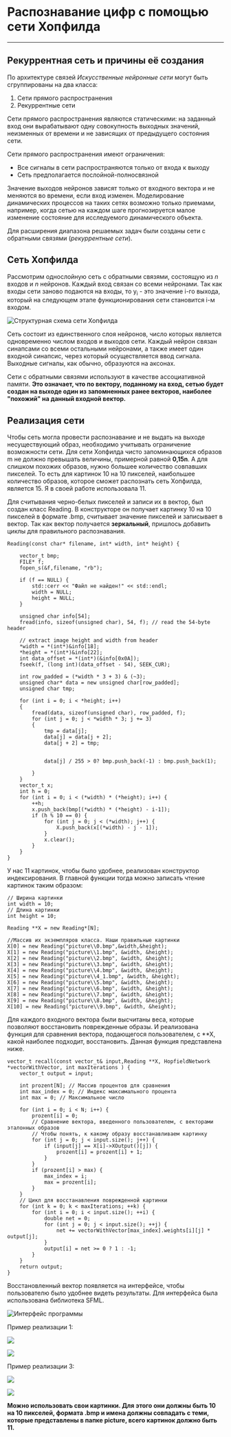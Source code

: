 # Распознавание цифр с помощью сети Хопфилда
---
## Рекуррентная сеть и причины её создания

По архитектуре связей _Искусственные нейронные сети_ могут быть сгруппированы на два класса:
1. Сети прямого распространения
2. Рекуррентные сети

Сети прямого распространения являются статическими: на заданный вход они вырабатывают одну совокупность выходных значений, неизменных от времени и не зависящих от предыдущего состояния сети.

Сети прямого распространения имеют ограничения: 
* Все сигналы в сети распространяются только от входа к выходу
* Сеть предполагается послойной-полносвязной

Значение выходов нейронов зависят только от входного вектора и не меняются во времени, если вход изменен. Моделирование динамических процессов на таких сетях возможно только приемами, например, когда сетью на каждом шаге прогнозируется малое изменение состояние для исследуемого динамического объекта.

Для расширения диапазона решаемых задач были созданы сети с обратными связями (_рекуррентные сети_).

## Сеть Хопфилда
Рассмотрим однослойную сеть с обратными связями, состоящую из _n_ входов и _n_ нейронов. Каждый вход связан со всеми нейронами. Так как входы сети заново подаются на входы, то y<sub>i</sub> - это значение i-го выхода, который на следующем этапе функционирования сети становится i-м входом. 

![Структурная схема сети Хопфилда](photo1.jpg)

Сеть состоит из единственного слоя нейронов, число которых является одновременно числом входов и выходов сети. Каждый нейрон связан синапсами со всеми остальными нейронами, а также имеет один входной синапсис, через который осуществляется ввод сигнала. Выходные сигналы, как обычно, образуются на аксонах.

Сети с обратными связями используют в качестве ассоциативной памяти. __Это означает, что по вектору, поданному на вход, сетью будет создан на выходе один из запомненных ранее векторов, наиболее "похожий" на данный входной вектор.__

## Реализация сети

Чтобы сеть могла провести распознавание и не выдать на выходе несуществующий образ, необходимо учитывать ограничение возможности сети. Для сети Хопфилда  чисто запоминающихся образов m не должно превышать величины, примерной равной __0,15n__. А для слишком похожих образов, нужно большее количество совпавших пикселей. 
То есть для картинок 10 на 10 пикселей, наибольшее количество образов, которое сможет распознать сеть Хопфилда, является 15. Я в своей работе использовала 11. 

Для считывания черно-белых пикселей и записи их в вектор, был создан класс Reading. В конструкторе он получает картинку 10 на 10 пикселей в формате .bmp, считывает значение пикселей и записывает в вектор. Так как вектор получается __зеркальный__, пришлось добавить циклы для правильного распознавания.  


    Reading(const char* filename, int* width, int* height) {
		
		vector_t bmp;
		FILE* f;
		fopen_s(&f,filename, "rb");
		
		if (f == NULL) {
			std::cerr << "Файл не найден!" << std::endl;
			width = NULL;
			height = NULL;
		}

		unsigned char info[54];
		fread(info, sizeof(unsigned char), 54, f); // read the 54-byte header

		// extract image height and width from header
		*width = *(int*)&info[18];
		*height = *(int*)&info[22];
		int data_offset = *(int*)(&info[0x0A]);
		fseek(f, (long int)(data_offset - 54), SEEK_CUR);

		int row_padded = (*width * 3 + 3) & (~3);
		unsigned char* data = new unsigned char[row_padded];
		unsigned char tmp;

		for (int i = 0; i < *height; i++)
		{
			fread(data, sizeof(unsigned char), row_padded, f);
			for (int j = 0; j < *width * 3; j += 3)
			{
				tmp = data[j];
				data[j] = data[j + 2];
				data[j + 2] = tmp;


				data[j] / 255 > 0? bmp.push_back(-1) : bmp.push_back(1);
				
			}
		}
		vector_t x;
		int h = 0;
		for (int i = 0; i < (*width) * (*height); i++) {
			++h;
			x.push_back(bmp[(*width) * (*height) - i-1]);
			if (h % 10 == 0) {
				for (int j = 0; j < (*width); j++) {
					X.push_back(x[(*width) - j - 1]);
				}
				x.clear();
			}
		}
	}


У нас 11 картинок, чтобы было удобнее, реализован конструктор индексирования. В главной функции тогда можно записать чтение картинок таким образом:

    // Ширина картинки 
	int width = 10;
	// Длина картинки
	int height = 10;
	
	Reading **X = new Reading*[N];
	
	//Массив их экземпляров класса. Наши правильные картинки	
	X[0] = new Reading("picture\\0.bmp",&width,&height);
	X[1] = new Reading("picture\\1.bmp", &width, &height);
	X[2] = new Reading("picture\\2.bmp", &width, &height);
	X[3] = new Reading("picture\\3.bmp", &width, &height);
	X[4] = new Reading("picture\\4.bmp", &width, &height);
	X[5] = new Reading("picture\\4_1.bmp", &width, &height);
	X[6] = new Reading("picture\\5.bmp", &width, &height);
	X[7] = new Reading("picture\\6.bmp", &width, &height);
	X[8] = new Reading("picture\\7.bmp", &width, &height);
	X[9] = new Reading("picture\\8.bmp", &width, &height);
	X[10] = new Reading("picture\\9.bmp", &width, &height);

Для каждого входного вектора были высчитаны веса, которые позволяют восстановить поврежденные образы. И реализована функция для сравнения вектора, подающегося пользователем,  с **Х, какой наиболее подходит, восстановить. Данная функция представлена ниже.

    vector_t recall(const vector_t& input,Reading **X, HopfieldNetwork *vectorWithVector, int maxIterations ) {
		vector_t output = input;

		int prozent[N]; // Массив процентов для сравнения
		int max_index = 0; // Индекс максимального процента
		int max = 0; // Максимальное число
		
		for (int i = 0; i < N; i++) {
			prozent[i] = 0;
			// Сравнение вектора, введенного пользователем, с векторами эталонных образов
			// Чтобы понять, к какому образу восстанавливаем картинку
			for (int j = 0; j < input.size(); j++) {
				if (input[j] == X[i]->XOutput()[j]) {
					prozent[i] = prozent[i] + 1;
				}
			}
			if (prozent[i] > max) {
				max_index = i;
				max = prozent[i];
			}
		}
		// Цикл для восстанавления поврежденной картинки
		for (int k = 0; k < maxIterations; ++k) {
			for (int i = 0; i < input.size(); ++i) {
				double net = 0;
				for (int j = 0; j < input.size(); ++j) {
					net += vectorWithVector[max_index].weights[i][j] * output[j];
				}
				output[i] = net >= 0 ? 1 : -1;
			}
		}
		return output;
    }

Восстановленный вектор появляется на интерфейсе, чтобы пользователю было удобнее видеть результаты.
Для интерфейса была использована библиотека SFML.

![Интерфейс программы](photo2.jpg)

Пример реализации 1:

![](photo3.jpg)

![](photo4.jpg)


Пример реализации 3:

![](photo5.jpg)

![](photo6.jpg)

__Можно использовать свои картинки. Для этого они должны быть 10 на 10 пикселей, формата .bmp и имена должны совпадать с теми, которые представлены в папке picture, всего картинок должно быть 11.__
